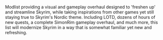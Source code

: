 Modlist providing a visual and gameplay overhaul designed to 'freshen up' and streamline Skyrim, while taking inspirations from other games yet still staying true to Skyrim's Nordic theme. Including LOTD, dozens of hours of new quests, a complete SimonRim gameplay overhaul, and much more, this list will modernize Skyrim in a way that is somewhat familiar yet new and refreshing.
